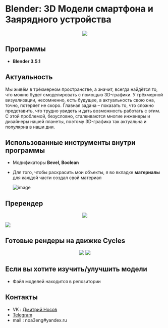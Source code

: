 # Blender: 3D Модели смартфона и Заярядного устройства
<p align='center'>
<img src='https://upload.wikimedia.org/wikipedia/commons/thumb/3/3c/Logo_Blender.svg/1280px-Logo_Blender.svg.png'>
  

## Программы
- **Blender 3.5.1**

## Актуальность

Мы живём в трёхмерном пространстве, а
значит, всегда найдётся то, что можно будет
смоделировать с помощью 3D-графики. У
трёхмерной визуализации, несомненно, есть
будущее, а актуальность свою она, точно, потеряет
не скоро. Главная задача – показать то, что сложно
представить, что трудно увидеть и дать
возможность работать с этим. С этой проблемой,
безусловно, сталкиваются многие инженеры и
дизайнеры нашей планеты, поэтому 3D-графика
так актуальна и популярна в наши дни.

## Использованные инструменты внутри программы
- Модификаторы **Bevel, Boolean**

- Для того, чтобы раскрасить мои объекты, я во вкладке **материалы** для каждой части создал свой материал
  
  ![image](https://github.com/NimaDosOFF/Blender/assets/133951460/431cc603-71e2-4cca-8967-226c04223044)

## Пререндер 
<p align='center'>
<img src='https://sun9-29.userapi.com/impg/J_H89Uc2DY_jZ603L67nYVm4xjMha4anIXBDKw/6SP9CHxDA00.jpg?size=1780x853&quality=96&sign=0d2bc3f20dc0a80fff0cee580fb9245e&type=album'>
  
<img src='https://sun9-28.userapi.com/impg/VTe3WiD63g1e5UL5CFfMfemwV8fevKaRpOUIfA/lPxSLewCitQ.jpg?size=1578x1014&quality=96&sign=d5dc7510bece036e08e32197e54c4d6f&type=album'> </p>

## Готовые рендеры на движке Cycles

<p align='center'>

  
<img src='https://sun9-35.userapi.com/impg/aT32pBh261sC1G7pvQSnEJeMXoCbfrs_VYyzZQ/ubwQwOx6dpQ.jpg?size=1920x1080&quality=96&sign=b3c05c52403968466e235b24eb470d07&type=album'>
<img src='https://sun9-66.userapi.com/impg/ddWXek4l3UK2wLVuxLO9_udRE_dUMqJ_IBXhBQ/0m6QaqjtAuE.jpg?size=1920x1080&quality=96&sign=4289d2f814422dd1959c9ae19d487927&type=album'> </p>

## Если вы хотите изучить/улучшить модели
- Файл моделей находится в репозитории
## Контакты
- VK : [Дмитрий Носов](https://vk.com/nimadosov)
- [Telegram](https://t.me/dosoff)
- mail : noa3eng#yandex.ru
